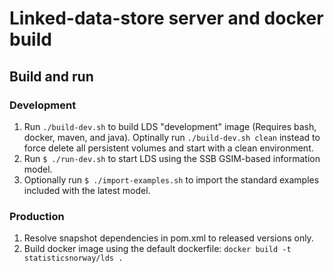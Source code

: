 # Linked-data-store server and docker build

## Build and run

### Development
1. Run `./build-dev.sh` to build LDS "development" image (Requires bash, docker, maven, and java). Optinally run 
`./build-dev.sh clean` instead to force delete all persistent volumes and start with a clean environment.
1. Run `$ ./run-dev.sh` to start LDS using the SSB GSIM-based information model.
1. Optionally run `$ ./import-examples.sh` to import the standard examples included with the latest model.

### Production
1. Resolve snapshot dependencies in pom.xml to released versions only.
1. Build docker image using the default dockerfile: `docker build -t statisticsnorway/lds .`
